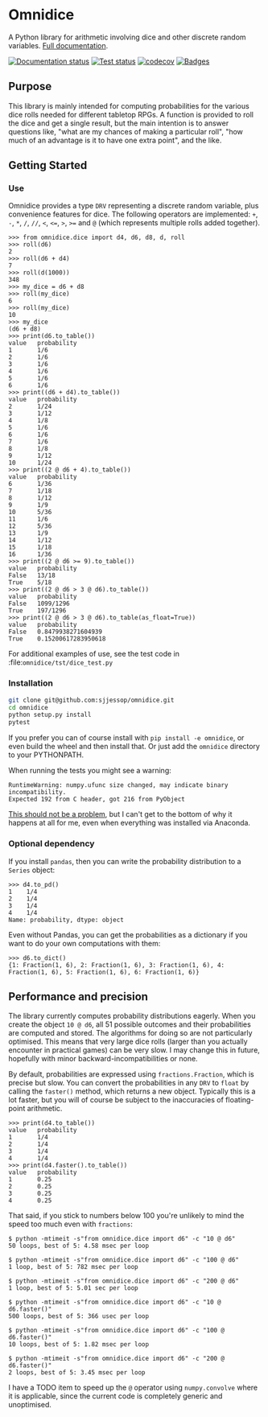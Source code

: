 # Omnidice

A Python library for arithmetic involving dice and other discrete random
variables. [Full documentation](https://omnidice.readthedocs.io/en/latest/).

[![Documentation status](https://readthedocs.org/projects/omnidice/badge/?version=latest)](https://omnidice.readthedocs.io/en/latest/?badge=latest)
[![Test status](https://github.com/sjjessop/omnidice/workflows/tests/badge.svg)](https://github.com/sjjessop/omnidice/actions?query=workflow%3Atests)
[![codecov](https://codecov.io/gh/sjjessop/omnidice/branch/master/graph/badge.svg)](https://codecov.io/gh/sjjessop/omnidice)
[![Badges](https://img.shields.io/badge/badges-4-green.svg)](https://shields.io/)

## Purpose

This library is mainly intended for computing probabilities for the various
dice rolls needed for different tabletop RPGs. A function is provided to roll
the dice and get a single result, but the main intention is to answer questions
like, "what are my chances of making a particular roll", "how much of an
advantage is it to have one extra point", and the like.

## Getting Started

### Use

Omnidice provides a type `DRV` representing a discrete random variable, plus
convenience features for dice. The following operators are implemented: `+`,
`-`, `*`, `/`, `//`, `<`, `<=`, `>`, `>=` and `@` (which represents multiple
rolls added together).

```pycon
>>> from omnidice.dice import d4, d6, d8, d, roll
>>> roll(d6)
2
>>> roll(d6 + d4)
7
>>> roll(d(1000))
348
>>> my_dice = d6 + d8
>>> roll(my_dice)
6
>>> roll(my_dice)
10
>>> my_dice
(d6 + d8)
>>> print(d6.to_table())
value   probability
1       1/6
2       1/6
3       1/6
4       1/6
5       1/6
6       1/6
>>> print((d6 + d4).to_table())
value   probability
2       1/24
3       1/12
4       1/8
5       1/6
6       1/6
7       1/6
8       1/8
9       1/12
10      1/24
>>> print((2 @ d6 + 4).to_table())
value   probability
6       1/36
7       1/18
8       1/12
9       1/9
10      5/36
11      1/6
12      5/36
13      1/9
14      1/12
15      1/18
16      1/36
>>> print((2 @ d6 >= 9).to_table())
value   probability
False   13/18
True    5/18
>>> print((2 @ d6 > 3 @ d6).to_table())
value   probability
False   1099/1296
True    197/1296
>>> print((2 @ d6 > 3 @ d6).to_table(as_float=True))
value   probability
False   0.8479938271604939
True    0.15200617283950618
```

For additional examples of use, see the test code in
:file:`omnidice/tst/dice_test.py`

### Installation

```bash
git clone git@github.com:sjjessop/omnidice.git
cd omnidice
python setup.py install
pytest
```

If you prefer you can of course install with `pip install -e omnidice`, or even
build the wheel and then install that. Or just add the `omnidice` directory to
your PYTHONPATH.

When running the tests you might see a warning:

```text
RuntimeWarning: numpy.ufunc size changed, may indicate binary incompatibility.
Expected 192 from C header, got 216 from PyObject
```

[This should not be a problem](https://github.com/numpy/numpy/issues/12785),
but I can't get to the bottom of why it happens at all for me, even when
everything was installed via Anaconda.

### Optional dependency

If you install `pandas`, then you can write the probability distribution to
a `Series` object:

```pycon
>>> d4.to_pd()
1    1/4
2    1/4
3    1/4
4    1/4
Name: probability, dtype: object
```

Even without Pandas, you can get the probabilities as a dictionary if you want
to do your own computations with them:

```pycon
>>> d6.to_dict()
{1: Fraction(1, 6), 2: Fraction(1, 6), 3: Fraction(1, 6), 4: Fraction(1, 6), 5: Fraction(1, 6), 6: Fraction(1, 6)}
```

## Performance and precision

The library currently computes probability distributions eagerly. When you
create the object `10 @ d6`, all 51 possible outcomes and their probabilities
are computed and stored. The algorithms for doing so are not particularly
optimised. This means that very large dice rolls (larger than you actually
encounter in practical games) can be very slow. I may change this in future,
hopefully with minor backward-incompatibilities or none.

By default, probabilities are expressed using `fractions.Fraction`, which is
precise but slow. You can convert the probabilities in any `DRV` to `float`
by calling the `faster()` method, which returns a new object. Typically this
is a lot faster, but you will of course be subject to the inaccuracies of
floating-point arithmetic.

```pycon
>>> print(d4.to_table())
value   probability
1       1/4
2       1/4
3       1/4
4       1/4
>>> print(d4.faster().to_table())
value   probability
1       0.25
2       0.25
3       0.25
4       0.25
```

That said, if you stick to numbers below 100 you're unlikely to mind the
speed too much even with `fractions`:

```console
$ python -mtimeit -s"from omnidice.dice import d6" -c "10 @ d6"
50 loops, best of 5: 4.58 msec per loop

$ python -mtimeit -s"from omnidice.dice import d6" -c "100 @ d6"
1 loop, best of 5: 782 msec per loop

$ python -mtimeit -s"from omnidice.dice import d6" -c "200 @ d6"
1 loop, best of 5: 5.01 sec per loop

$ python -mtimeit -s"from omnidice.dice import d6" -c "10 @ d6.faster()"
500 loops, best of 5: 366 usec per loop

$ python -mtimeit -s"from omnidice.dice import d6" -c "100 @ d6.faster()"
10 loops, best of 5: 1.82 msec per loop

$ python -mtimeit -s"from omnidice.dice import d6" -c "200 @ d6.faster()"
2 loops, best of 5: 3.45 msec per loop
```

I have a TODO item to speed up the `@` operator using `numpy.convolve` where it
is applicable, since the current code is completely generic and unoptimised.

